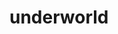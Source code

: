 <!-- generated by markdown-notes-tree -->

# underworld

<!-- optional markdown-notes-tree directory description starts here -->

<!-- optional markdown-notes-tree directory description ends here -->


